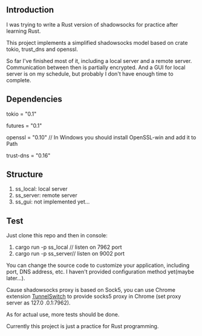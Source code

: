 ## Introduction

I was trying to write a Rust version of shadowsocks for practice after learning Rust.

This project implements a simplified shadowsocks model based on crate tokio, trust_dns and openssl.

So far I've finished most of it, including a local server and a remote server. Communication between then is partially encrypted. And a GUI for local server is on my schedule, but probably I don't have enough time to complete.

## Dependencies

tokio = "0.1"

futures = "0.1"

openssl = "0.10" // In Windows you should install OpenSSL-win and add it to Path

trust-dns = "0.16"

## Structure

1. ss_local: local server
2. ss_server: remote server
3. ss_gui: not implemented yet...

## Test

Just clone this repo and then in console:

1. cargo run -p ss_local // listen on 7962 port
2. cargo run -p ss_server// listen on 9002 port

You can change the source code to customize your application, including port, DNS address, etc. I haven't provided configuration method yet(maybe later...).

Cause shadowsocks proxy is based on Sock5, you can use Chrome extension [TunnelSwitch](https://chrome.google.com/webstore/detail/tunnelswitch/nfpphleklkamlblagdkbkomjmaedanoh) to provide socks5 proxy in Chrome (set proxy server as 127.0
.0.1:7962).

As for actual use, more tests should be done. 

Currently this project is just a practice for Rust programming.